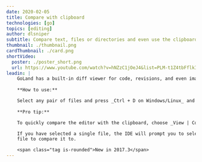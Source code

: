 ```yaml
---
date: 2020-02-05
title: Compare with clipboard
technologies: [go]
topics: [editing]
author: dlsniper
subtitle: Compare text, files or directories and even use the clipboard contents  
thumbnail: ./thumbnail.png
cardThumbnail: ./card.png
shortVideo:
  poster: ./poster_short.png
  url: https://www.youtube.com/watch?v=hNZzC1jOeJ4&list=PLM-t1Z4tbFflkIOaap4P-BV30ZrZwrDld&index=20
leadin: |
    GoLand has a built-in diff viewer for code, revisions, and even images.
    
    **How to use:**

    Select any pair of files and press _Ctrl + D on Windows/Linux_ and _⌘ + D on macOS_.
    
    **Pro tip:**

    To quickly compare the editor with the clipboard, choose _View | Compare with Clipboard_.

    If you have selected a single file, the IDE will prompt you to select another
    file to compare it to.

    <span class="tag is-rounded">New in 2017.3</span>
---
```

